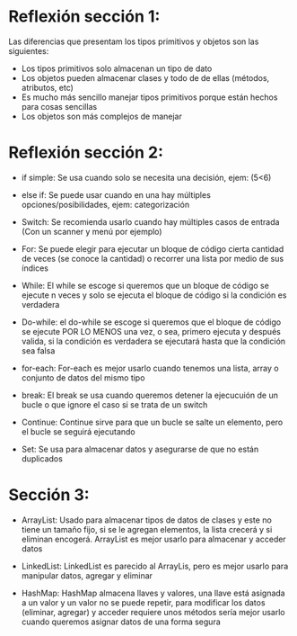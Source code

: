 # Reflexión sección 1:

Las diferencias que presentam los tipos primitivos y objetos son las siguientes:
* Los tipos primitivos solo almacenan un tipo de dato
* Los objetos pueden almacenar clases y todo de de ellas (métodos, atributos, etc)
* Es mucho más sencillo manejar tipos primitivos porque están hechos para cosas sencillas
* Los objetos son más complejos de manejar



# Reflexión sección 2:
* if simple:
Se usa cuando solo se necesita una decisión, ejem: (5<6)

* else if:
Se puede usar cuando en una hay múltiples opciones/posibilidades, ejem: categorización

 * Switch:
Se recomienda usarlo cuando hay múltiples casos de entrada (Con un scanner y menú por ejemplo)

* For:
Se puede elegir para ejecutar un bloque de código cierta cantidad de veces (se conoce la cantidad) o recorrer una lista por medio de sus índices

* While:
El while se escoge si queremos que un bloque de código se ejecute n veces y solo se ejecuta el bloque de código si la condición es verdadera

* Do-while:
el do-while se escoge si queremos que el bloque de código se ejecute POR LO MENOS una vez, o sea, primero ejecuta y después valida, si la condición es verdadera
se ejecutará hasta que la condición sea falsa

* for-each:
For-each es mejor usarlo cuando tenemos una lista, array o conjunto de datos del mismo tipo

*  break:
El break se usa cuando queremos detener la ejecucuión de un bucle o que ignore el caso si se trata de un switch

* Continue:
Continue sirve para que un bucle se salte un elemento, pero el bucle se seguirá ejecutando

* Set:
Se usa para almacenar datos y asegurarse de que no están duplicados

# Sección 3:
* ArrayList:
Usado para almacenar tipos de datos de clases y este no tiene un tamaño fijo, si se le agregan elementos, la lista crecerá y si eliminan encogerá.
ArrayList es mejor usarlo para almacenar y acceder datos

* LinkedList:
LinkedList es parecido al ArrayLis, pero es mejor usarlo para manipular datos, agregar y eliminar

* HashMap:
HashMap almacena llaves y valores, una llave está asignada a un valor y un valor no se puede repetir, para modificar los datos (eliminar, agregar) y acceder requiere unos métodos
sería mejor usarlo cuando queremos asignar datos de una forma segura


